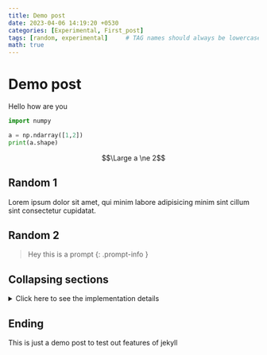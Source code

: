 ```yaml
---
title: Demo post 
date: 2023-04-06 14:19:20 +0530
categories: [Experimental, First_post]
tags: [random, experimental]     # TAG names should always be lowercase
math: true
---
```


# Demo post

Hello how are you

```python
import numpy

a = np.ndarray([1,2])
print(a.shape)
```

$$\Large a \ne 2$$

## Random 1

Lorem ipsum dolor sit amet, qui minim labore adipisicing minim sint cillum sint consectetur cupidatat.

## Random 2

> Hey this is a prompt
{: .prompt-info }

## Collapsing sections

<details>
    <summary>Click here to see the implementation details</summary>

    <ol>
        <h3> To Do list </h3>
        <ol>
            <li> Hello </li>
            <li> How are you </li>
        </ol>
        <h3> Some code </h3>
        {% highlight python %}
        import numpy as np
        import pandas as pd

        data = pd.read_csv("filename")
        {% endhighlight %} 
    </ol>
</details>

## Ending

This is just a demo post to test out features of jekyll
